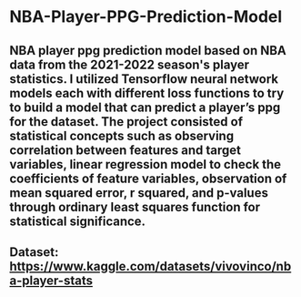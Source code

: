 # NBA-Player-PPG-Prediction-Model

## NBA player ppg prediction model based on NBA data from the 2021-2022 season's player statistics. I utilized Tensorflow neural network models each with different loss functions to try to build a model that can predict a player’s ppg for the dataset. The project consisted of statistical concepts such as observing correlation between features and target variables, linear regression model to check the coefficients of feature variables, observation of mean squared error, r squared, and p-values through ordinary least squares function for statistical significance.


## Dataset: https://www.kaggle.com/datasets/vivovinco/nba-player-stats
